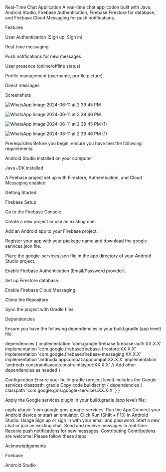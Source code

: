 Real-Time Chat Application
A real-time chat application built with Java, Android Studio, Firebase Authentication, Firebase Firestore for database, and Firebase Cloud Messaging for push notifications.

Features

User Authentication (Sign up, Sign in)

Real-time messaging

Push notifications for new messages

User presence (online/offline status)

Profile management (username, profile picture)

Direct messages

Screenshots

![WhatsApp Image 2024-06-11 at 2 39 45 PM](https://github.com/SyedddArham/Real-Time-Chat-Application/assets/149482468/f2379e28-1f52-4527-afae-f830807b455c)

![WhatsApp Image 2024-06-11 at 2 39 46 PM](https://github.com/SyedddArham/Real-Time-Chat-Application/assets/149482468/9662baec-c443-4b36-a90c-e82318b43197)

![WhatsApp Image 2024-06-11 at 2 39 45 PM (1)](https://github.com/SyedddArham/Real-Time-Chat-Application/assets/149482468/42c63ee6-4d5c-42ea-8f1f-11e89ea92dc9)

![WhatsApp Image 2024-06-11 at 2 39 46 PM (1)](https://github.com/SyedddArham/Real-Time-Chat-Application/assets/149482468/57ffc931-7ef8-48a7-b144-5c6181efab32)


Prerequisites
Before you begin, ensure you have met the following requirements:

Android Studio installed on your computer

Java JDK installed

A Firebase project set up with Firestore, Authentication, and Cloud Messaging enabled

Getting Started

Firebase Setup

Go to the Firebase Console.

Create a new project or use an existing one.

Add an Android app to your Firebase project.

Register your app with your package name and download the google-services.json file.

Place the google-services.json file in the app directory of your Android Studio project.

Enable Firebase Authentication (Email/Password provider).

Set up Firestore database.

Enable Firebase Cloud Messaging.

Clone the Repository

Sync the project with Gradle files.

Dependencies

Ensure you have the following dependencies in your build.gradle (app level) file:

dependencies {
    implementation 'com.google.firebase:firebase-auth:XX.X.X'
    implementation 'com.google.firebase:firebase-firestore:XX.X.X'
    implementation 'com.google.firebase:firebase-messaging:XX.X.X'
    implementation 'androidx.appcompat:appcompat:XX.X.X'
    implementation 'androidx.constraintlayout:constraintlayout:XX.X.X'
    // Add other dependencies as needed
}

Configuration
Ensure your build.gradle (project level) includes the Google services classpath:
gradle
Copy code
buildscript {
    dependencies {
        classpath 'com.google.gms:google-services:XX.X.X'
    }
}

Apply the Google services plugin in your build.gradle (app level) file:

apply plugin: 'com.google.gms.google-services'
Run the App
Connect your Android device or start an emulator.
Click Run (Shift + F10) in Android Studio.
Usage
Sign up or sign in with your email and password.
Start a new chat or join an existing chat.
Send and receive messages in real-time.
Receive push notifications for new messages.
Contributing
Contributions are welcome! Please follow these steps:

Acknowledgements

Firebase

Android Studio
